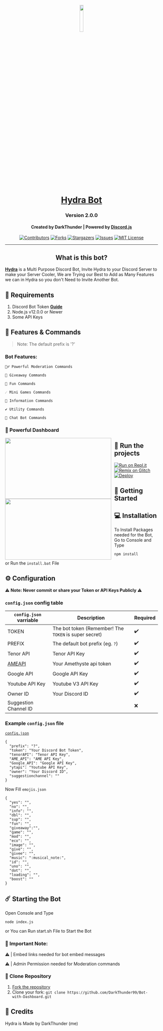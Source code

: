 <div align="center">
  <a href="https://discord.com/api/oauth2/authorize?client_id=814580247973986314&permissions=8&scope=bot%20applications.commands"><img src="https://cdn.discordapp.com/attachments/796636868166680586/884058943301771284/68747470733a2f2f692e696d6775722e636f6d2f6756736a5657702e706e67.png" width="15%"/></a>
  <h1><a href="https://discord.com/api/oauth2/authorize?client_id=814580247973986314&permissions=8&scope=bot%20applications.commands">Hydra Bot </a></h1>

  <h3>Version 2.0.0</h3>

  <h4>Created by DarkThunder | Powered by <a href="https://discord.js.org/">Discord.js</a></h4>
  
 [![Contributors][contributors-shield]][contributors-url]
 [![Forks][forks-shield]][forks-url]
 [![Stargazers][stars-shield]][stars-url]
 [![Issues][issues-shield]][issues-url]
 [![MIT License][license-shield]][license-url]
 <br>

</div>

---

<h2 align="center">What is this bot?</h2>

<strong><a href="https://dsc.gg/Hydra9">Hydra</a></strong> is a Multi Purpose Discord Bot, Invite Hydra to your Discord Server to make your Server Cooler, We are Trying our Best to Add as Many Features we can in Hydra so you don't Need to Invite Another Bot.

## 🔮 Requirements
1. Discord Bot Token **[Guide](https://discordjs.guide/preparations/setting-up-a-bot-application.html#creating-your-bot)**
2. Node.js v12.0.0 or Newer
3. Some API Keys

## 📝 Features & Commands

> Note: The default prefix is '?'

### Bot Features:
```
👮‍♂️ Powerful Moderation Commands
```
```
🎉 Giveaway Commands
```
```
🤣 Fun Commands
```
```
☄️ Mini Games Commands
```
```
🌟 Information Commands
```
```
✔️ Utility Commands
```
```
🤖 Chat Bot Commands
```

### 📡 Powerful Dashboard

<img align="left" style="float: centrer; margin: 0 10px 0 0;" src="https://i.imgur.com/kjAQhLz.png" height="200" width="350"/>
<img align="center" style="float: left; margin: 0 10px 0 0;" src="https://i.imgur.com/kDwlO3y.png" height="200" width="350"/>

## 💨 Run the projects

[![Run on Repl.it](https://repl.it/badge/github/SudhanPlayz/Discord-MusicBot)](https://repl.it/github/DarkThunder99/Hydra-Bot)
[![Remix on Glitch](https://cdn.glitch.com/2703baf2-b643-4da7-ab91-7ee2a2d00b5b%2Fremix-button.svg)](https://glitch.com/edit/#!/import/github/DarkThunder99/Hydra-Bot)
[![Deploy](https://www.herokucdn.com/deploy/button.svg)](https://heroku.com/deploy?template=https://github.com/DarkThunder99/Hydra-Bot)

## 🚀 Getting Started

## 💻 Installation

To Install Packages needed for the Bot, Go to Console and Type 
```
npm install
```
or Run the `install.bat` File
  

## ⚙️ Configuration
  
⚠️ **Note: Never commit or share your Token or API Keys Publicly** ⚠️

### `config.json` config table
| `config.json` varriable | Description | Required |
|---|---|---|
| TOKEN | The bot token (Remember! The `TOKEN` is super secret) | :heavy_check_mark: |
| PREFIX | The default bot prefix (eg. `?`) | :heavy_check_mark: |
| Tenor API | Tenor API Key | :heavy_check_mark: |
| [AMEAPI](https://api.amethyste.moe/) | Your Amethyste api token | :heavy_check_mark: |
| Google API | Google API Key | :heavy_check_mark: |
| Youtube API Key | Youtube V3 API Key | :heavy_check_mark: |
| Owner ID | Your Discord ID | :heavy_check_mark: |
| Suggestion Channel ID |  | :x: |
  
### Example `config.json` file
 
[`config.json`](https://github.com/DarkThunder99/Hydra-Bot/blob/master/config/config-example.json)

  ```
  {
    "prefix": "?",
    "token": "Your Discord Bot Token",
    "tenorAPI": "Tenor API Key",
    "AME_API": "AME API Key",
    "Google_API": "Google API Key",
    "ytapi": "Youtube API Key",
    "owner": "Your Discord ID",
    "suggestionchannel": ""
  }
  ```
  Now Fill `emojis.json`
  ```
  {
	"yes": "",
	"no": "",
	"info": "",
	"dbl": "",
	"sup": "",
	"fun": "",
	"giveaway":"",
	"game": "",
	"mod": "",
	"eco": "",
	"image": "",
	"give": "",
	"givee": "",
	"music": ":musical_note:",
	"id": "",
	"uno": "",
	"dot": "",
	"loading": "",
	"boost": ""
}
```

## ☄️ Starting the Bot

Open Console and Type
```
node index.js
```
or You can Run start.sh File to Start the Bot

### 📜 Important Note:
⚠ | Embed links needed for bot embed messages

⚠ | Admin Permission needed for Moderation commands

[support-invite]: https://dsc.gg/gcafe
[support-image]: https://discordapp.com/api/guilds/770993454703575060/widget.png?style=banner2

<!-- MARKDOWN LINKS & IMAGES -->
[contributors-shield]: https://img.shields.io/github/contributors/DarkThunder99/Hydra-Bot.svg?style=for-the-badge
[contributors-url]: https://github.com/DarkThunder99/Hydra-Bot/graphs/contributors
[forks-shield]: https://img.shields.io/github/forks/DarkThunder99/Hydra-Bot.svg?style=for-the-badge
[forks-url]: https://github.com/DarkThunder99/Hydra-Bot/network/members
[stars-shield]: https://img.shields.io/github/stars/DarkThunder99/Hydra-Bot.svg?style=for-the-badge
[stars-url]: https://github.com/DarkThunder99/Hydra-Bot/stargazers
[issues-shield]: https://img.shields.io/github/issues/DarkThunder99/Hydra-Bot.svg?style=for-the-badge
[issues-url]: https://github.com/DarkThunder99/Hydra-Bot/issues
[license-shield]: https://img.shields.io/github/license/DarkThunder99/Hydra-Bot.svg?style=for-the-badge
[license-url]: https://github.com/DarkThunder99/Hydra-Bot/blob/master/LICENSE

### 🎀 Clone Repository 

1. [Fork the repository](https://github.com/DarkThunder99/Bot-with-Dashboard/fork)
2. Clone your fork: `git clone https://github.com/DarkThunder99/Bot-with-Dashboard.git`

## 📝 Credits
Hydra is Made by DarkThunder (me)
